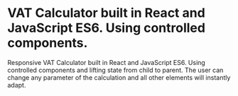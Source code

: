# VAT Calculator built in React and JavaScript ES6. Using controlled components.

Responsive VAT Calculator built in React and JavaScript ES6. Using controlled components and lifting state from child to parent. The user can change any parameter of the calculation and all other elements will instantly adapt.
